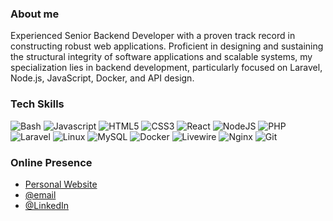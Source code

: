 ### About me
Experienced Senior Backend Developer with a proven track record in constructing robust web applications. Proficient in designing and sustaining the structural integrity of software applications and scalable systems, my specialization lies in backend development, particularly focused on Laravel, Node.js, JavaScript, Docker, and API design. 
<br>


### Tech Skills

![Bash](https://img.shields.io/badge/bash-%23000000.svg?style=for-the-badge&logo=bash&logoColor=white)
![Javascript](https://img.shields.io/badge/javascript-FCC624?style=for-the-badge&logo=javascript&logoColor=black)
![HTML5](https://img.shields.io/badge/html5-%23F05033.svg?style=for-the-badge&logo=html5&logoColor=white)
![CSS3](https://img.shields.io/badge/css3-%230db7ed.svg?style=for-the-badge&logo=css3&logoColor=white)
![React](https://img.shields.io/badge/react-%23007ACC.svg?style=for-the-badge&logo=react&logoColor=white)
![NodeJS](https://img.shields.io/badge/node.js-6DA55F?style=for-the-badge&logo=node.js&logoColor=white)
![PHP](https://img.shields.io/badge/php-%2300ADD8.svg?style=for-the-badge&logo=php&logoColor=white)
![Laravel](https://img.shields.io/badge/Laravel-E6522C?style=for-the-badge&logo=Laravel&logoColor=white)
![Linux](https://img.shields.io/badge/Linux-FCC624?style=for-the-badge&logo=linux&logoColor=black)
![MySQL](https://img.shields.io/badge/mysql-%23316192.svg?style=for-the-badge&logo=mysql&logoColor=white)
![Docker](https://img.shields.io/badge/docker-%230db7ed.svg?style=for-the-badge&logo=docker&logoColor=white)
![Livewire](https://img.shields.io/badge/livewire-%23326ce5.svg?style=for-the-badge&logo=Laravel&logoColor=white)
![Nginx](https://img.shields.io/badge/nginx-%23009639.svg?style=for-the-badge&logo=nginx&logoColor=white)
![Git](https://img.shields.io/badge/git-%23F05033.svg?style=for-the-badge&logo=git&logoColor=white)

### Online Presence
- <a target="_blank" href="https://jcadima.dev">Personal Website</a>
- <a href="mailto:juanjcadima@gmail.com">@email</a>
- <a target="_blank" href="https://www.linkedin.com/in/juancadima/">@LinkedIn</a>

